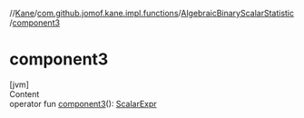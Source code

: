 //[Kane](../../index.md)/[com.github.jomof.kane.impl.functions](../index.md)/[AlgebraicBinaryScalarStatistic](index.md)/[component3](component3.md)



# component3  
[jvm]  
Content  
operator fun [component3](component3.md)(): [ScalarExpr](../../com.github.jomof.kane/-scalar-expr/index.md)  



